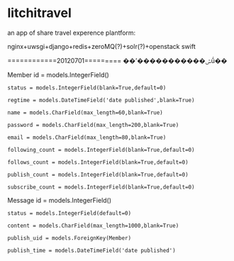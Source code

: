 litchitravel
============

an app of share travel experence plantform:

nginx+uwsgi+django+redis+zeroMQ(?)+solr(?)+openstack swift

============20120701=========
��ʼ�����������ݽṹ��

Member 
    id = models.IntegerField()

    status = models.IntegerField(blank=True,default=0)

    regtime = models.DateTimeField('date published',blank=True)

    name = models.CharField(max_length=60,blank=True)

    password = models.CharField(max_length=200,blank=True)

    email = models.CharField(max_length=80,blank=True)

    following_count = models.IntegerField(blank=True,default=0)

    follows_count = models.IntegerField(blank=True,default=0)

    publish_count = models.IntegerField(blank=True,default=0)

    subscribe_count = models.IntegerField(blank=True,default=0)
 
Message 
    id = models.IntegerField()

    status = models.IntegerField(default=0)

    content = models.CharField(max_length=1000,blank=True)

    publish_uid = models.ForeignKey(Member)

    publish_time = models.DateTimeField('date published')
